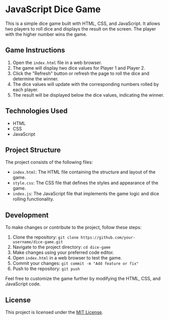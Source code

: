 # JavaScript Dice Game

This is a simple dice game built with HTML, CSS, and JavaScript. It allows two players to roll dice and displays the result on the screen. The player with the higher number wins the game.

## Game Instructions

1. Open the `index.html` file in a web browser.
2. The game will display two dice values for Player 1 and Player 2.
3. Click the "Refresh" button or refresh the page to roll the dice and determine the winner.
4. The dice values will update with the corresponding numbers rolled by each player.
5. The result will be displayed below the dice values, indicating the winner.

## Technologies Used

- HTML
- CSS
- JavaScript

## Project Structure

The project consists of the following files:

- `index.html`: The HTML file containing the structure and layout of the game.
- `style.css`: The CSS file that defines the styles and appearance of the game.
- `index.js`: The JavaScript file that implements the game logic and dice rolling functionality.

## Development

To make changes or contribute to the project, follow these steps:

1. Clone the repository: `git clone https://github.com/your-username/dice-game.git`
2. Navigate to the project directory: `cd dice-game`
3. Make changes using your preferred code editor.
4. Open `index.html` in a web browser to test the game.
5. Commit your changes: `git commit -m "Add feature or fix"`
6. Push to the repository: `git push`

Feel free to customize the game further by modifying the HTML, CSS, and JavaScript code.

## License

This project is licensed under the [MIT License](LICENSE).


